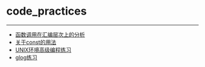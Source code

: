 # code_practices  
---
* [函数调用在汇编层次上的分析](https://github.com/baobaoyeye/code_practices/tree/master/call_func_at_assembly)
* [关于const的用法](https://github.com/baobaoyeye/code_practices/tree/master/const_practices)
* [UNIX环境高级编程练习](https://github.com/baobaoyeye/code_practices/tree/master/unix)
* [glog练习](https://github.com/baobaoyeye/code_practices/tree/master/glog_test)
